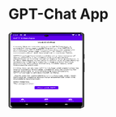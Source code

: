 


<div>
    <h1> GPT-Chat App</h1>
</div>

<img src="app/src/androidTest/java/com/example/wgpchat/home_screen.png" height="150" width="150"/>
